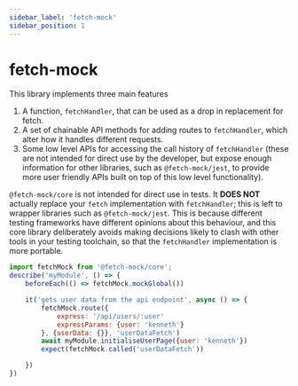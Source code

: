 ```yaml
---
sidebar_label: 'fetch-mock'
sidebar_position: 1
---
```


# fetch-mock

This library implements three main features

1. A function, `fetchHandler`, that can be used as a drop in replacement for fetch.
2. A set of chainable API methods for adding routes to `fetchHandler`, which alter how it handles different requests.
3. Some low level APIs for accessing the call history of `fetchHandler` (these are not intended for direct use by the developer, but expose enough information for other libraries, such as `@fetch-mock/jest`, to provide more user friendly APIs built on top of this low level functionality).

`@fetch-mock/core` is not intended for direct use in tests. It **DOES NOT** actually replace your `fetch` implementation with `fetchHandler`; this is left to wrapper libraries such as `@fetch-mock/jest`. This is because different testing frameworks have different opinions about this behaviour, and this core library deliberately avoids making decisions likely to clash with other tools in your testing toolchain, so that the `fetchHandler` implementation is more portable.

```js
import fetchMock from '@fetch-mock/core';
describe('myModule', () => {
	beforeEach(() => fetchMock.mockGlobal())

	it('gets user data from the api endpoint', async () => {
		fetchMock.route({
			express: '/api/users/:user'
			expressParams: {user: 'kenneth'}
		}, {userData: {}}, 'userDataFetch')
		await myModule.initialiseUserPage({user: 'kenneth'})
		expect(fetchMock.called('userDataFetch'))

	})
})

```
